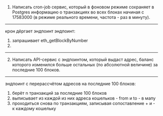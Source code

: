 1. Написать cron-job сервис, который в фоновом режиме сохраняет в Postgres информацию о транзакциях во всех блоках начиная с 17583000 (в режиме реального времени, частота - раз в минуту).
---

крон дёргает эндпоинт
эндпоинт:
1) запрашивает eth_getBlockByNumber
2) 

---
2. Написать API-сервис с эндпоинтом, который выдаст адрес, баланс которого изменился больше остальных (по абсолютной величине) за последние 100 блоков.
---

эндпоинт с перерассчётом адресов на последние 100 блоков:
1) берёт n транзакций за последние 100 блоков
2) выписывает из каждой из них адреса кошельков - from и to - в мапу
3) проходиться снова по транзакциям, записывая сопоставление + и - к каждому кошельку